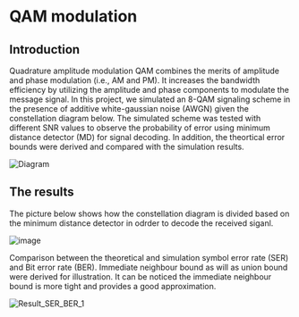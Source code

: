 # QAM modulation

## Introduction
Quadrature amplitude modulation QAM combines the merits of amplitude and phase modulation (i.e., AM and PM). It increases the bandwidth efficiency by utilizing the amplitude and phase components to modulate the message signal. In this project, we simulated an 8-QAM signaling scheme in the presence of additive white-gaussian noise (AWGN) given the constellation diagram below. The simulated scheme was tested with different SNR values to observe the probability of error using minimum distance detector (MD) for signal decoding. In addition, the theortical error bounds were derived and compared with the simulation results.

![Diagram](https://github.com/Khalid-AlShumayri/EE417_Project/assets/53300785/c761a1bd-ca9f-4a84-91c3-c188bf39338b)


## The results

The picture below shows how the constellation diagram is divided based on the minimum distance detector in odrder to decode the received siganl.

![image](https://user-images.githubusercontent.com/53300785/206704441-a956ac99-545c-4420-ac0a-95130407e8b1.png)

Comparison between the theoretical and simulation symbol error rate (SER) and Bit error rate (BER). Immediate neighbour bound as will as union bound were derived for illustration. It can be noticed the immediate neighbour bound is more tight and provides a good approximation. 

![Result_SER_BER_1](https://github.com/Khalid-AlShumayri/EE417_Project/assets/53300785/739c48d6-74ef-49bb-b1cf-f2d565235f66)
